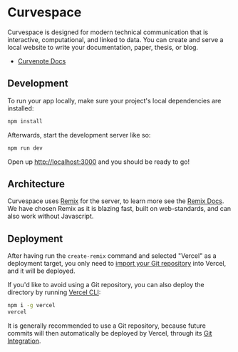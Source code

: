 # Curvespace

Curvespace is designed for modern technical communication that is interactive, computational, and linked to data.
You can create and serve a local website to write your documentation, paper, thesis, or blog.

- [Curvenote Docs](https://cli.curvenote.dev)

## Development

To run your app locally, make sure your project's local dependencies are installed:

```sh
npm install
```

Afterwards, start the development server like so:

```sh
npm run dev
```

Open up [http://localhost:3000](http://localhost:3000) and you should be ready to go!

## Architecture

Curvespace uses [Remix](https://remix.run) for the server, to learn more see the [Remix Docs](https://remix.run/docs).
We have chosen Remix as it is blazing fast, built on web-standards, and can also work without Javascript.

## Deployment

After having run the `create-remix` command and selected "Vercel" as a deployment target, you only need to [import your Git repository](https://vercel.com/new) into Vercel, and it will be deployed.

If you'd like to avoid using a Git repository, you can also deploy the directory by running [Vercel CLI](https://vercel.com/cli):

```sh
npm i -g vercel
vercel
```

It is generally recommended to use a Git repository, because future commits will then automatically be deployed by Vercel, through its [Git Integration](https://vercel.com/docs/concepts/git).
